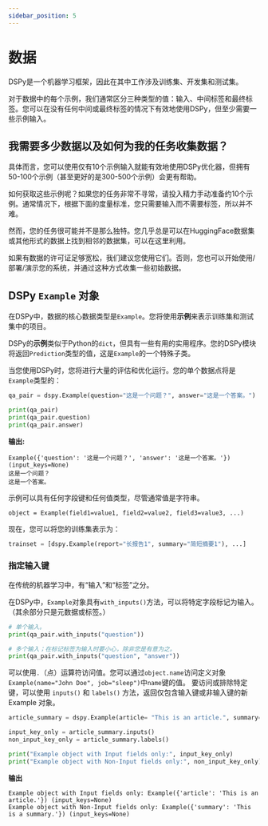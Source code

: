 ```yaml
---
sidebar_position: 5
---
```


# 数据

DSPy是一个机器学习框架，因此在其中工作涉及训练集、开发集和测试集。

对于数据中的每个示例，我们通常区分三种类型的值：输入、中间标签和最终标签。您可以在没有任何中间或最终标签的情况下有效地使用DSPy，但至少需要一些示例输入。

## 我需要多少数据以及如何为我的任务收集数据？

具体而言，您可以使用仅有10个示例输入就能有效地使用DSPy优化器，但拥有50-100个示例（甚至更好的是300-500个示例）会更有帮助。

如何获取这些示例呢？如果您的任务非常不寻常，请投入精力手动准备约10个示例。通常情况下，根据下面的度量标准，您只需要输入而不需要标签，所以并不难。

然而，您的任务很可能并不是那么独特。您几乎总是可以在HuggingFace数据集或其他形式的数据上找到相邻的数据集，可以在这里利用。

如果有数据的许可证足够宽松，我们建议您使用它们。否则，您也可以开始使用/部署/演示您的系统，并通过这种方式收集一些初始数据。

## DSPy `Example` 对象

在DSPy中，数据的核心数据类型是`Example`。您将使用**示例**来表示训练集和测试集中的项目。

DSPy的**示例**类似于Python的`dict`，但具有一些有用的实用程序。您的DSPy模块将返回`Prediction`类型的值，这是`Example`的一个特殊子类。

当您使用DSPy时，您将进行大量的评估和优化运行。您的单个数据点将是`Example`类型的：

```python
qa_pair = dspy.Example(question="这是一个问题？", answer="这是一个答案。")

print(qa_pair)
print(qa_pair.question)
print(qa_pair.answer)
```
**输出:**
```text
Example({'question': '这是一个问题？', 'answer': '这是一个答案。'}) (input_keys=None)
这是一个问题？
这是一个答案。
```

示例可以具有任何字段键和任何值类型，尽管通常值是字符串。

```text
object = Example(field1=value1, field2=value2, field3=value3, ...)
```

现在，您可以将您的训练集表示为：

```python
trainset = [dspy.Example(report="长报告1", summary="简短摘要1"), ...]
```


### 指定输入键

在传统的机器学习中，有“输入”和“标签”之分。

在DSPy中，`Example`对象具有`with_inputs()`方法，可以将特定字段标记为输入。（其余部分只是元数据或标签。）

```python
# 单个输入。
print(qa_pair.with_inputs("question"))

# 多个输入；在标记标签为输入时要小心，除非您是有意为之。
print(qa_pair.with_inputs("question", "answer"))
```

可以使用`.`（点）运算符访问值。您可以通过`object.name`访问定义对象`Example(name="John Doe", job="sleep")`中`name`键的值。
要访问或排除特定键，可以使用 `inputs()` 和 `labels()` 方法，返回仅包含输入键或非输入键的新 Example 对象。

```python
article_summary = dspy.Example(article= "This is an article.", summary= "This is a summary.").with_inputs("article")

input_key_only = article_summary.inputs()
non_input_key_only = article_summary.labels()

print("Example object with Input fields only:", input_key_only)
print("Example object with Non-Input fields only:", non_input_key_only)
```

**输出**
```
Example object with Input fields only: Example({'article': 'This is an article.'}) (input_keys=None)
Example object with Non-Input fields only: Example({'summary': 'This is a summary.'}) (input_keys=None)
```
